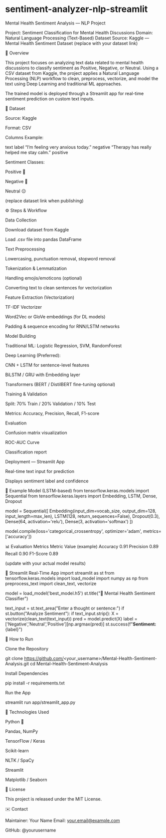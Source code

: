 # sentiment-analyzer-nlp-streamlit
Mental Health Sentiment Analysis — NLP Project

Project: Sentiment Classification for Mental Health Discussions
Domain: Natural Language Processing (Text-Based)
Dataset Source: Kaggle — Mental Health Sentiment Dataset
 (replace with your dataset link)

🧠 Overview

This project focuses on analyzing text data related to mental health discussions to classify sentiment as Positive, Negative, or Neutral.
Using a CSV dataset from Kaggle, the project applies a Natural Language Processing (NLP) workflow to clean, preprocess, vectorize, and model the text using Deep Learning and traditional ML approaches.

The trained model is deployed through a Streamlit app for real-time sentiment prediction on custom text inputs.

🧾 Dataset

Source: Kaggle

Format: CSV

Columns Example:

text	label
“I’m feeling very anxious today.”	negative
“Therapy has really helped me stay calm.”	positive

Sentiment Classes:

Positive 🙂

Negative 🙁

Neutral 😐

(replace dataset link when publishing)

⚙️ Steps & Workflow

Data Collection

Download dataset from Kaggle

Load .csv file into pandas DataFrame

Text Preprocessing

Lowercasing, punctuation removal, stopword removal

Tokenization & Lemmatization

Handling emojis/emoticons (optional)

Converting text to clean sentences for vectorization

Feature Extraction (Vectorization)

TF-IDF Vectorizer

Word2Vec or GloVe embeddings (for DL models)

Padding & sequence encoding for RNN/LSTM networks

Model Building

Traditional ML: Logistic Regression, SVM, RandomForest

Deep Learning (Preferred):

CNN + LSTM for sentence-level features

BiLSTM / GRU with Embedding layer

Transformers (BERT / DistilBERT fine-tuning optional)

Training & Validation

Split: 70% Train / 20% Validation / 10% Test

Metrics: Accuracy, Precision, Recall, F1-score

Evaluation

Confusion matrix visualization

ROC-AUC Curve

Classification report

Deployment — Streamlit App

Real-time text input for prediction

Displays sentiment label and confidence

🧩 Example Model (LSTM-based)
from tensorflow.keras.models import Sequential
from tensorflow.keras.layers import Embedding, LSTM, Dense, Dropout

model = Sequential([
    Embedding(input_dim=vocab_size, output_dim=128, input_length=max_len),
    LSTM(128, return_sequences=False),
    Dropout(0.3),
    Dense(64, activation='relu'),
    Dense(3, activation='softmax')
])

model.compile(loss='categorical_crossentropy', optimizer='adam', metrics=['accuracy'])

📊 Evaluation Metrics
Metric	Value (example)
Accuracy	0.91
Precision	0.89
Recall	0.90
F1-Score	0.89

(update with your actual model results)

💬 Streamlit Real-Time App
import streamlit as st
from tensorflow.keras.models import load_model
import numpy as np
from preprocess_text import clean_text, vectorize

model = load_model('best_model.h5')
st.title("🧠 Mental Health Sentiment Classifier")

text_input = st.text_area("Enter a thought or sentence:")
if st.button("Analyze Sentiment"):
    if text_input.strip():
        X = vectorize(clean_text(text_input))
        pred = model.predict(X)
        label = ['Negative','Neutral','Positive'][np.argmax(pred)]
        st.success(f"**Sentiment:** {label}")

🚀 How to Run

Clone the Repository

git clone https://github.com/<your_username>/Mental-Health-Sentiment-Analysis.git
cd Mental-Health-Sentiment-Analysis


Install Dependencies

pip install -r requirements.txt


Run the App

streamlit run app/streamlit_app.py

🧠 Technologies Used

Python 🐍

Pandas, NumPy

TensorFlow / Keras

Scikit-learn

NLTK / SpaCy

Streamlit

Matplotlib / Seaborn

📜 License

This project is released under the MIT License.

✉️ Contact

Maintainer: Your Name
Email: your.email@example.com

GitHub: @yourusername
